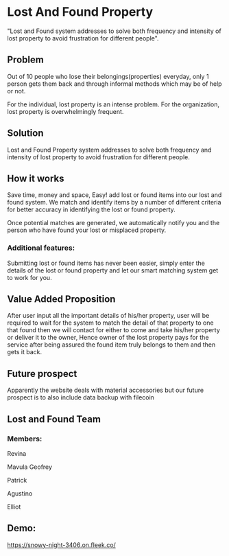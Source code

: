 # Lost And Found Property
"Lost and Found system addresses to solve both frequency and intensity of lost property to avoid frustration for different people".
## Problem
Out of 10 people who lose their belongings(properties) everyday, only 1 person gets them back and through informal methods which may be of help or not.

For the individual, lost property is an intense problem. For the organization, lost property is overwhelmingly frequent.
## Solution
Lost and Found Property system addresses to solve both frequency and intensity of lost property to avoid frustration for different people.
## How it works
Save time, money and space, Easy! add lost or found items into our lost and found system. We match and identify items by a number of different criteria for better accuracy in identifying the lost or found property. 

Once potential matches are generated, we automatically notify you and the person who have found your lost or misplaced property.

### Additional features:
Submitting lost or found items has never been easier, simply enter the details of the lost or found property and let our smart matching system get to work for you.
## Value Added Proposition
After user input all the important details of his/her property, user will be required to wait for the system to match the detail of that property to one that found then we will contact for either to come and take his/her property or deliver it to the owner, Hence owner of the lost property pays for the service after being assured the found item truly belongs to them and then gets it back.
## Future prospect
Apparently the website deals with material accessories but our future prospect is to also include data backup with filecoin
## Lost and Found Team
### Members:

Revina

Mavula Geofrey

Patrick

Agustino

Elliot

## Demo:

https://snowy-night-3406.on.fleek.co/ 
